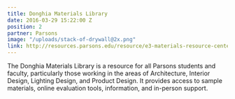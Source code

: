 ```yaml
---
title: Donghia Materials Library
date: 2016-03-29 15:22:00 Z
position: 2
partner: Parsons
image: "/uploads/stack-of-drywall@2x.png"
link: http://resources.parsons.edu/resource/e3-materials-resource-center/
---
```


The Donghia Materials Library is a resource for all Parsons students and faculty, particularly those working in the areas of Architecture, Interior Design, Lighting Design, and Product Design. It provides access to sample materials, online evaluation tools, information, and in-person support.